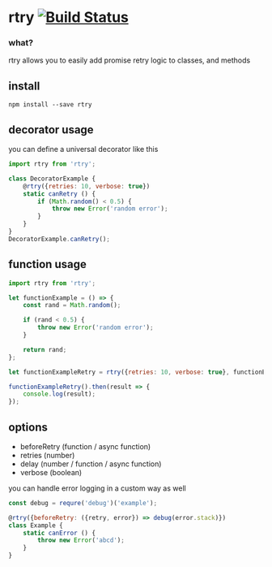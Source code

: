 # rtry [![Build Status](https://travis-ci.org/icodeforlove/rtry.png?branch=master)](https://travis-ci.org/icodeforlove/rtry)

### what?

rtry allows you to easily add promise retry logic to classes, and methods

## install

```
npm install --save rtry
```

## decorator usage

you can define a universal decorator like this

```javascript
import rtry from 'rtry';

class DecoratorExample {
    @rtry({retries: 10, verbose: true})
    static canRetry () {
        if (Math.random() < 0.5) {
            throw new Error('random error');
        }
    }
}
DecoratorExample.canRetry();
```

## function usage

```javascript
import rtry from 'rtry';

let functionExample = () => {
    const rand = Math.random();

    if (rand < 0.5) {
        throw new Error('random error');
    }

    return rand;
};

let functionExampleRetry = rtry({retries: 10, verbose: true}, functionExample);

functionExampleRetry().then(result => {
    console.log(result);
});
```

## options

- beforeRetry (function / async function)
- retries (number)
- delay (number / function / async function)
- verbose (boolean)

you can handle error logging in a custom way as well

```javascript
const debug = requre('debug')('example');

@rtry({beforeRetry: ({retry, error}) => debug(error.stack)})
class Example {
    static canError () {
        throw new Error('abcd');
    }
}
```